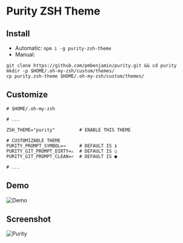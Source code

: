 # Purity ZSH Theme

## Install
- Automatic: `npm i -g purity-zsh-theme`
- Manual:
```console
git clone https://github.com/pmbenjamin/purity.git && cd purity
mkdir -p $HOME/.oh-my-zsh/custom/themes/
cp purity.zsh-theme $HOME/.oh-my-zsh/custom/themes/
```

## Customize
```console
# $HOME/.oh-my-zsh

# ...

ZSH_THEME="purity"         # ENABLE THIS THEME

# CUSTOMIZABLE THEME
PURITY_PROMPT_SYMBOL=→     # DEFAULT IS ❯
PURITY_GIT_PROMPT_DIRTY=⚠  # DEFAULT IS ○
PURITY_GIT_PROMPT_CLEAN=✓  # DEFAULT IS ●

# ...
```
## Demo
![Demo](demo/demo.gif)
## Screenshot
![Purity](demo/screenshot.png)


